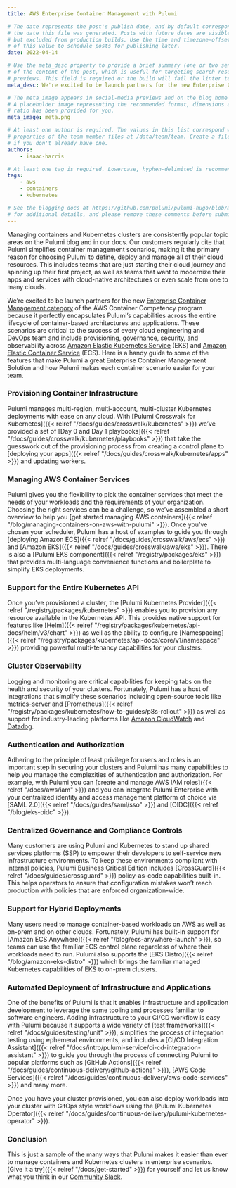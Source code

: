 ```yaml
---
title: AWS Enterprise Container Management with Pulumi

# The date represents the post's publish date, and by default corresponds with
# the date this file was generated. Posts with future dates are visible in development,
# but excluded from production builds. Use the time and timezone-offset portions of
# of this value to schedule posts for publishing later.
date: 2022-04-14

# Use the meta_desc property to provide a brief summary (one or two sentences)
# of the content of the post, which is useful for targeting search results or social-media
# previews. This field is required or the build will fail the linter test.
meta_desc: We're excited to be launch partners for the new Enterprise Container Management category of the AWS Container Competency program.

# The meta_image appears in social-media previews and on the blog home page.
# A placeholder image representing the recommended format, dimensions and aspect
# ratio has been provided for you.
meta_image: meta.png

# At least one author is required. The values in this list correspond with the `id`
# properties of the team member files at /data/team/team. Create a file for yourself
# if you don't already have one.
authors:
    - isaac-harris

# At least one tag is required. Lowercase, hyphen-delimited is recommended.
tags:
    - aws
    - containers
    - kubernetes

# See the blogging docs at https://github.com/pulumi/pulumi-hugo/blob/master/BLOGGING.md.
# for additional details, and please remove these comments before submitting for review.
---
```


Managing containers and Kubernetes clusters are consistently popular topic areas on the Pulumi blog and in our docs. Our customers regularly cite that Pulumi simplifies container management scenarios, making it the primary reason for choosing Pulumi to define, deploy and manage all of their cloud resources. This includes teams that are just starting their cloud journey and spinning up their first project, as well as teams that want to modernize their apps and services with cloud-native architectures or even scale from one to many clouds.

We’re excited to be launch partners for the new [Enterprise Container Management category](https://aws.amazon.com/blogs/apn/aws-container-competency-expands-to-include-enterprise-container-management-category) of the AWS Container Competency program because it perfectly encapsulates Pulumi’s capabilities across the entire lifecycle of container-based architectures and applications. These scenarios are critical to the success of every cloud engineering and DevOps team and include provisioning, governance, security, and observability across [Amazon Elastic Kubernetes Service](https://aws.amazon.com/eks) (EKS) and [Amazon Elastic Container Service](https://aws.amazon.com/ecs) (ECS). Here is a handy guide to some of the features that make Pulumi a great Enterprise Container Management Solution and how Pulumi makes each container scenario easier for your team.

### Provisioning Container Infrastructure

Pulumi manages multi-region, multi-account, multi-cluster Kubernetes deployments with ease on any cloud.  With [Pulumi Crosswalk for Kubernetes]({{< relref "/docs/guides/crosswalk/kubernetes" >}}) we’ve provided a set of [Day 0 and Day 1 playbooks]({{< relref "/docs/guides/crosswalk/kubernetes/playbooks" >}}) that take the guesswork out of the provisioning process from creating a control plane to [deploying your apps]({{< relref "/docs/guides/crosswalk/kubernetes/apps" >}}) and updating workers.

### Managing AWS Container Services

Pulumi gives you the flexibility to pick the container services that meet the needs of your workloads and the requirements of your organization. Choosing the right services can be a challenge, so we’ve assembled a short overview to help you [get started managing AWS containers]({{< relref "/blog/managing-containers-on-aws-with-pulumi" >}}). Once you’ve chosen your scheduler, Pulumi has a host of examples to guide you through [deploying Amazon ECS]({{< relref "/docs/guides/crosswalk/aws/ecs" >}}) and [Amazon EKS]({{< relref "/docs/guides/crosswalk/aws/eks" >}}). There is also a [Pulumi EKS component]({{< relref "/registry/packages/eks" >}}) that provides multi-language convenience functions and boilerplate to simplify EKS deployments.

### Support for the Entire Kubernetes API

Once you’ve provisioned a cluster, the [Pulumi Kubernetes Provider]({{< relref "/registry/packages/kubernetes" >}}) enables you to provision any resource available in the Kubernetes API. This provides native support for features like [Helm]({{< relref "/registry/packages/kubernetes/api-docs/helm/v3/chart" >}}) as well as the ability to configure [Namespacing]({{< relref "/registry/packages/kubernetes/api-docs/core/v1/namespace" >}}) providing powerful multi-tenancy capabilities for your clusters.

### Cluster Observability

Logging and monitoring are critical capabilities for keeping tabs on the health and security of your clusters. Fortunately, Pulumi has a host of integrations that simplify these scenarios including open-source tools like [metrics-server](https://github.com/timmyers/pulumi-k8s-metrics-server) and [Prometheus]({{< relref "/registry/packages/kubernetes/how-to-guides/p8s-rollout" >}}) as well as support for industry-leading platforms like [Amazon CloudWatch](https://aws.amazon.com/cloudwatch) and [Datadog](https://datadog.com).

### Authentication and Authorization

Adhering to the principle of least privilege for users and roles is an important step in securing your clusters and Pulumi has many capabilities to help you manage the complexities of authentication and authorization. For example, with Pulumi you can [create and manage AWS IAM roles]({{< relref "/docs/aws/iam" >}}) and you can integrate Pulumi Enterprise with your centralized identity and access management platform of choice via [SAML 2.0]({{< relref "/docs/guides/saml/sso" >}}) and [OIDC]({{< relref "/blog/eks-oidc" >}}).

### Centralized Governance and Compliance Controls

Many customers are using Pulumi and Kubernetes to stand up shared services platforms (SSP) to empower their developers to self-service new infrastructure environments. To keep these environments compliant with internal policies, Pulumi Business Critical Edition includes [CrossGuard]({{< relref "/docs/guides/crossguard" >}}) policy-as-code capabilities built-in.  This helps operators to ensure that configuration mistakes won’t reach production with policies that are enforced organization-wide.

### Support for Hybrid Deployments

Many users need to manage container-based workloads on AWS as well as on-prem and on other clouds. Fortunately, Pulumi has built-in support for [Amazon ECS Anywhere]({{< relref "/blog/ecs-anywhere-launch" >}}), so teams can use the familiar ECS control plane regardless of where their workloads need to run. Pulumi also supports the [EKS Distro]({{< relref "/blog/amazon-eks-distro" >}}) which brings the familiar managed Kubernetes capabilities of EKS to on-prem clusters.

### Automated Deployment of Infrastructure and Applications

One of the benefits of Pulumi is that it enables infrastructure and application development to leverage the same tooling and processes familiar to software engineers. Adding infrastructure to your CI/CD workflow is easy with Pulumi because it supports a wide variety of [test frameworks]({{< relref "/docs/guides/testing/unit" >}}), simplifies the process of integration testing using ephemeral environments, and includes a [CI/CD Integration Assistant]({{< relref "/docs/intro/pulumi-service/ci-cd-integration-assistant" >}}) to guide you through the process of connecting Pulumi to popular platforms such as [GitHub Actions]({{< relref "/docs/guides/continuous-delivery/github-actions" >}}), [AWS Code Services]({{< relref "/docs/guides/continuous-delivery/aws-code-services" >}}) and many more.

Once you have your cluster provisioned, you can also deploy workloads into your cluster with GitOps style workflows using the [Pulumi Kubernetes Operator]({{< relref "/docs/guides/continuous-delivery/pulumi-kubernetes-operator" >}}).

### Conclusion

This is just a sample of the many ways that Pulumi makes it easier than ever to manage containers and Kubernetes clusters in enterprise scenarios. [Give it a try]({{< relref "/docs/get-started" >}}) for yourself and let us know what you think in our [Community Slack](https://slack.pulumi.com).
